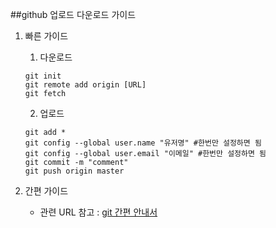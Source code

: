  ##github 업로드 다운로드 가이드


1.    빠른 가이드

      1.  다운로드

      ```shell
      git init
      git remote add origin [URL]
      git fetch 
      ```

      2.  업로드

      ```shell
      git add *
      git config --global user.name "유저명" #한번만 설정하면 됨
      git config --global user.email "이메일" #한번만 설정하면 됨
      git commit -m "comment"
      git push origin master
      ```

2.    간편 가이드

      - 관련 URL 참고 : [git 간편 안내서](https://rogerdudler.github.io/git-guide/index.ko.html)



